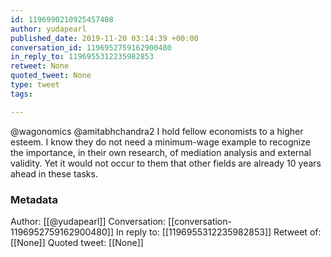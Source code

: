 ```yaml
---
id: 1196990210925457408
author: yudapearl
published_date: 2019-11-20 03:14:39 +00:00
conversation_id: 1196952759162900480
in_reply_to: 1196955312235982853
retweet: None
quoted_tweet: None
type: tweet
tags:

---
```


@wagonomics @amitabhchandra2 I hold fellow economists to a higher esteem. I know they do not need a minimum-wage example to recognize the importance, in their own research, of mediation analysis and external validity. Yet it would not occur to them that other fields are already 10 years ahead in these tasks.

### Metadata

Author: [[@yudapearl]]
Conversation: [[conversation-1196952759162900480]]
In reply to: [[1196955312235982853]]
Retweet of: [[None]]
Quoted tweet: [[None]]
